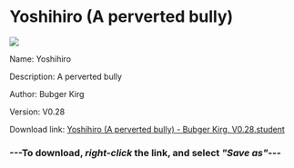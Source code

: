 # Yoshihiro (A perverted bully)

<img src = "https://raw.githubusercontent.com/Arbiter1223/Koukou-Gurashi-Custom-Students/master/Students/Files/Yoshihiro%20(A%20perverted%20bully).png">

Name: Yoshihiro

Description: A perverted bully

Author: Bubger Kirg

Version: V0.28

Download link: <a href="https://raw.githubusercontent.com/Arbiter1223/Koukou-Gurashi-Custom-Students/master/Students/Files/Yoshihiro%20(A%20perverted%20bully)%20-%20Bubger%20Kirg%2C%20V0.28.student">Yoshihiro (A perverted bully) - Bubger Kirg, V0.28.student</a>

### ---**To download, _right-click_ the link, and select _"Save as"_**---

